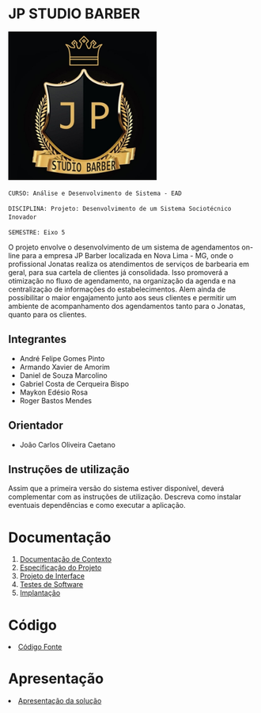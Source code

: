 # JP STUDIO BARBER

<img src="https://github.com/ICEI-PUC-Minas-PMV-ADS/pmv-ads-2024-1-e5-proj-empext-t4-pmv-ads-2024-1-e5-projjpstudiobarber/blob/b5fe9a30a5808384f4b19e0463969f82aebfdc29/documentos/img/logo1.jpeg" width="300">


`CURSO: Análise e Desenvolvimento de Sistema - EAD`

`DISCIPLINA: Projeto: Desenvolvimento de um Sistema Sociotécnico Inovador`

`SEMESTRE: Eixo 5`

O projeto envolve o desenvolvimento de um sistema de agendamentos on-line para a empresa JP Barber localizada en Nova Lima - MG, onde o profissional Jonatas realiza os atendimentos de serviços de barbearia em geral, para sua cartela de clientes já consolidada. Isso promoverá a otimização no fluxo de agendamento, na organização da agenda e na centralização de informações do estabelecimentos. Alem ainda de possibilitar o maior engajamento junto aos seus clientes e permitir um ambiente de acompanhamento dos agendamentos tanto para o Jonatas, quanto para os clientes.

## Integrantes

* André Felipe Gomes Pinto
* Armando Xavier de Amorim
* Daniel de Souza Marcolino
* Gabriel Costa de Cerqueira Bispo
* Maykon Edésio Rosa
* Roger Bastos Mendes

## Orientador

* João Carlos Oliveira Caetano

## Instruções de utilização

Assim que a primeira versão do sistema estiver disponível, deverá complementar com as instruções de utilização. Descreva como instalar eventuais dependências e como executar a aplicação.

# Documentação

<ol>
<li><a href="docs/01-Documentação de Contexto.md"> Documentação de Contexto</a></li>
<li><a href="docs/02-Especificação do Projeto.md"> Especificação do Projeto</a></li>
<li><a href="docs/03-Projeto de Interface.md"> Projeto de Interface</a></li>
<li><a href="docs/04-Testes de Software.md"> Testes de Software</a></li>
<li><a href="docs/05-Implantação.md"> Implantação</a></li>
</ol>

# Código

<li><a href="src/README.md"> Código Fonte</a></li>

# Apresentação

<li><a href="presentation/README.md"> Apresentação da solução</a></li>
